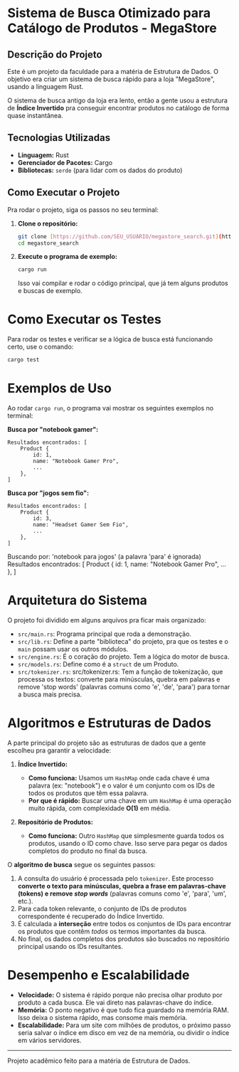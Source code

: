 # Sistema de Busca Otimizado para Catálogo de Produtos - MegaStore

##  Descrição do Projeto

Este é um projeto da faculdade para a matéria de Estrutura de Dados. O objetivo era criar um sistema de busca rápido para a loja "MegaStore", usando a linguagem Rust.

O sistema de busca antigo da loja era lento, então a gente usou a estrutura de **Índice Invertido** pra conseguir encontrar produtos no catálogo de forma quase instantânea.

##  Tecnologias Utilizadas

* **Linguagem:** Rust
* **Gerenciador de Pacotes:** Cargo
* **Bibliotecas:** `serde` (para lidar com os dados do produto)

##  Como Executar o Projeto

Pra rodar o projeto, siga os passos no seu terminal:

1.  **Clone o repositório:**
    ```bash
    git clone [https://github.com/SEU_USUARIO/megastore_search.git](https://github.com/SEU_USUARIO/megastore_search.git)
    cd megastore_search
    ```

2.  **Execute o programa de exemplo:**
    ```bash
    cargo run
    ```
    Isso vai compilar e rodar o código principal, que já tem alguns produtos e buscas de exemplo.

 # Como Executar os Testes

Para rodar os testes e verificar se a lógica de busca está funcionando certo, use o comando:
```bash
cargo test
```

# Exemplos de Uso

Ao rodar `cargo run`, o programa vai mostrar os seguintes exemplos no terminal:

**Busca por "notebook gamer":**
```
Resultados encontrados: [
    Product {
        id: 1,
        name: "Notebook Gamer Pro",
        ...
    },
]
```

**Busca por "jogos sem fio":**
```
Resultados encontrados: [
    Product {
        id: 3,
        name: "Headset Gamer Sem Fio",
        ...
    },
]
```

Buscando por: 'notebook para jogos' (a palavra 'para' é ignorada)
Resultados encontrados: [
    Product {
        id: 1,
        name: "Notebook Gamer Pro",
        ...
    },
]

# Arquitetura do Sistema

O projeto foi dividido em alguns arquivos pra ficar mais organizado:
* `src/main.rs`: Programa principal que roda a demonstração.
* `src/lib.rs`: Define a parte "biblioteca" do projeto, pra que os testes e o `main` possam usar os outros módulos.
* `src/engine.rs`: É o coração do projeto. Tem a lógica do motor de busca.
* `src/models.rs`: Define como é a `struct` de um Produto.
* `src/tokenizer.rs`: src/tokenizer.rs: Tem a função de tokenização, que processa os textos: converte para minúsculas, quebra em palavras e remove 'stop words' (palavras comuns como 'e', 'de', 'para') para tornar a busca mais precisa.

# Algoritmos e Estruturas de Dados

A parte principal do projeto são as estruturas de dados que a gente escolheu pra garantir a velocidade:

1.  **Índice Invertido:**
    * **Como funciona:** Usamos um `HashMap` onde cada chave é uma palavra (ex: "notebook") e o valor é um conjunto com os IDs de todos os produtos que têm essa palavra.
    * **Por que é rápido:** Buscar uma chave em um `HashMap` é uma operação muito rápida, com complexidade **O(1)** em média.

2.  **Repositório de Produtos:**
    * **Como funciona:** Outro `HashMap` que simplesmente guarda todos os produtos, usando o ID como chave. Isso serve para pegar os dados completos do produto no final da busca.

O **algoritmo de busca** segue os seguintes passos:
1.  A consulta do usuário é processada pelo `tokenizer`. Este processo **converte o texto para minúsculas, quebra a frase em palavras-chave (tokens) e remove *stop words*** (palavras comuns como 'e', 'para', 'um', etc.).
2.  Para cada token relevante, o conjunto de IDs de produtos correspondente é recuperado do Índice Invertido.
3.  É calculada a **interseção** entre todos os conjuntos de IDs para encontrar os produtos que contêm *todos* os termos importantes da busca.
4.  No final, os dados completos dos produtos são buscados no repositório principal usando os IDs resultantes.

# Desempenho e Escalabilidade

* **Velocidade:** O sistema é rápido porque não precisa olhar produto por produto a cada busca. Ele vai direto nas palavras-chave do índice.
* **Memória:** O ponto negativo é que tudo fica guardado na memória RAM. Isso deixa o sistema rápido, mas consome mais memória.
* **Escalabilidade:** Para um site com milhões de produtos, o próximo passo seria salvar o índice em disco em vez de na memória, ou dividir o índice em vários servidores.

---
Projeto acadêmico feito para a matéria de Estrutura de Dados.
